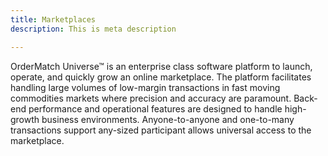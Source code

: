 ```yaml
---
title: Marketplaces
description: This is meta description

---
```

OrderMatch Universe™ is an enterprise class software platform to launch, operate, and quickly grow an online marketplace. The platform facilitates handling large volumes of low-margin transactions in fast moving commodities markets where precision and accuracy are paramount. Back-end performance and operational features are designed to handle high-growth business environments. Anyone-to-anyone and one-to-many transactions support any-sized participant allows universal access to the marketplace. 
